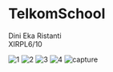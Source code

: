# TelkomSchool
Dini Eka Ristanti <br>
XIRPL6/10 <br>


![1](https://cloud.githubusercontent.com/assets/22124865/23750826/471ec374-0501-11e7-9218-039525c05869.PNG)
![2](https://cloud.githubusercontent.com/assets/22124865/23750827/4750ba00-0501-11e7-8f33-723d5614ae3a.PNG)
![3](https://cloud.githubusercontent.com/assets/22124865/23750828/47544a6c-0501-11e7-885d-8b72ea531d55.PNG)
![4](https://cloud.githubusercontent.com/assets/22124865/23750829/47556b54-0501-11e7-9541-4969c55a57e6.PNG)
![capture](https://cloud.githubusercontent.com/assets/22124865/23750830/47589414-0501-11e7-902d-6093adbc6ed9.PNG)
